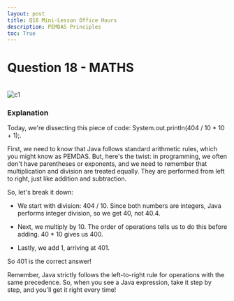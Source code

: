 ```yaml
---
layout: post
title: Q18 Mini-Lesson Office Hours
description: PEMDAS Principles 
toc: True
---
```


# Question 18 - MATHS
<br>
<img src="{{ site.baseurl }}/images/minilesson123.png" alt="c1">
<br>

### Explanation 

Today, we're dissecting this piece of code: System.out.println(404 / 10 * 10 + 1);.

First, we need to know that Java follows standard arithmetic rules, which you might know as PEMDAS. But, here's the twist: in programming, we often don't have parentheses or exponents, and we need to remember that multiplication and division are treated equally. They are performed from left to right, just like addition and subtraction.

So, let's break it down:

- We start with division: 404 / 10. Since both numbers are integers, Java performs integer division, so we get 40, not 40.4.

- Next, we multiply by 10. The order of operations tells us to do this before adding. 40 * 10 gives us 400.

- Lastly, we add 1, arriving at 401.


So 401 is the correct answer!

Remember, Java strictly follows the left-to-right rule for operations with the same precedence. So, when you see a Java expression, take it step by step, and you'll get it right every time!

